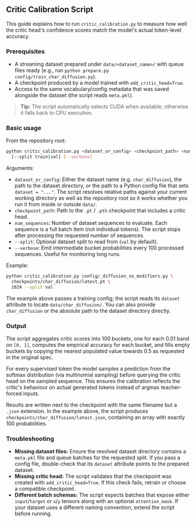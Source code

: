 ## Critic Calibration Script

This guide explains how to run `critic_calibration.py` to measure how well the critic
head's confidence scores match the model's actual token-level accuracy.

### Prerequisites
- A streaming dataset prepared under `data/<dataset_name>/` with queue files
  ready (e.g., run `python prepare.py config/train_char_diffusion.py`).
- A checkpoint produced by a model trained with `add_critic_head=True`.
- Access to the same vocabulary/config metadata that was saved alongside the
  dataset (the script reads `meta.pkl`).

> **Tip:** The script automatically selects CUDA when available; otherwise it
> falls back to CPU execution.

### Basic usage
From the repository root:

```bash
python critic_calibration.py <dataset_or_config> <checkpoint_path> <num_sequences> \
  [--split train|val] [--verbose]
```

Arguments:
- `dataset_or_config`: Either the dataset name (e.g. `char_diffusion`), the
  path to the dataset directory, or the path to a Python config file that sets
  `dataset = "..."`. The script resolves relative paths against your current
  working directory as well as the repository root so it works whether you run
  it from inside or outside `data/`.
- `checkpoint_path`: Path to the `.pt` / `.pth` checkpoint that includes a critic
  head.
- `num_sequences`: Number of dataset sequences to evaluate. Each sequence is a
  full batch item (not individual tokens). The script stops after processing the
  requested number of sequences.
- `--split`: Optional dataset split to read from (`val` by default).
- `--verbose`: Emit intermediate bucket probabilities every 100 processed
  sequences. Useful for monitoring long runs.

Example:

```bash
python critic_calibration.py config/_diffusion_no_modifiers.py \
  checkpoints/char_diffusion/latest.pt \
  1024 --split val
```

The example above passes a training config; the script reads its `dataset`
attribute to locate `data/char_diffusion/`. You can also provide
`char_diffusion` or the absolute path to the dataset directory directly.

### Output
The script aggregates critic scores into 100 buckets, one for each 0.01 band on
`[0, 1]`, computes the empirical accuracy for each bucket, and fills empty
buckets by copying the nearest populated value towards 0.5 as requested in the
original spec.

For every supervised token the model samples a prediction from the softmax
distribution (via multinomial sampling) before querying the critic head on the
sampled sequence. This ensures the calibration reflects the critic's behaviour
on actual generated tokens instead of argmax teacher-forced inputs.

Results are written next to the checkpoint with the same filename but a `.json`
extension. In the example above, the script produces
`checkpoints/char_diffusion/latest.json`, containing an array with exactly 100
probabilities.

### Troubleshooting
- **Missing dataset files:** Ensure the resolved dataset directory contains a
  `meta.pkl` file and queue batches for the requested split. If you pass a
  config file, double-check that its `dataset` attribute points to the prepared
  dataset.
- **Missing critic head:** The script validates that the checkpoint was created
  with `add_critic_head=True`. If this check fails, retrain or choose a
  compatible checkpoint.
- **Different batch schemas:** The script expects batches that expose either
  `input`/`target` or `x`/`y` tensors along with an optional `attention_mask`.
  If your dataset uses a different naming convention, extend the script before
  running.
